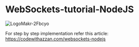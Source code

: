 # WebSockets-tutorial-NodeJS

![LogoMakr-2Fbcyo](https://user-images.githubusercontent.com/53059107/183440534-b2cbde69-b400-4057-b6e1-eb139d23f2fa.png)

For step by step implementation refer this article: https://codewithazzan.com/websockets-nodejs
